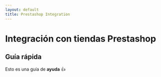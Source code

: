 ```yaml
---
layout: default
title: Prestashop Integration
---
```


# Integración con tiendas Prestashop
## Guía rápida

Esto es una guía de **ayuda** :+1:
